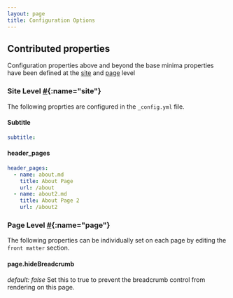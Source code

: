 ```yaml
---
layout: page
title: Configuration Options
---
```


## Contributed properties

Configuration properties above and beyond the base minima properties have been defined at the [site](#site) and [page](#page) level

### Site Level [#](#site){:name="site"}

The following proprties are configured in the `_config.yml` file.

#### Subtitle

```yaml
subtitle:
```

#### header_pages

``` yml
header_pages:
  - name: about.md
    title: About Page
    url: /about
  - name: about2.md
    title: About Page 2
    url: /about2
```

### Page Level [#](#page){:name="page"}

The following properties can be individually set on each page by editing the `front matter` section.

#### page.hideBreadcrumb

*default: false*
Set this to true to prevent the breadcrumb control from rendering on this page.
